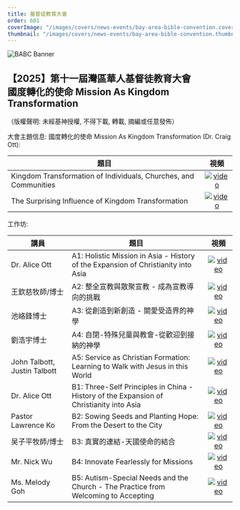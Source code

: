 ```yaml
---
title: 基督徒教育大會
order: 601
coverImage: "/images/covers/news-events/bay-area-bible-convention.cover.jpg"
thumbnail: "/images/covers/news-events/bay-area-bible-convention.thumbnail.jpg"
---
```

<div class="text-center">

![BABC Banner](/images/babc/BABC2025-banner.jpg)

</a>


## 【2025】第十一屆灣區華人基督徒教育大會<br>國度轉化的使命 Mission As Kingdom Transformation

（版權聲明: 未經基神授權, 不得下載, 轉載, 摘編或任意發佈）

大會主題信息: 國度轉化的使命 Mission As Kingdom Transformation (Dr. Craig Ott):

| 題目                             |                                          視頻                                          |
| -------------------------------- | :------------------------------------------------------------------------------------: |
| Kingdom Transformation of Individuals, Churches, and Communities         | [![video](/images/icons/video.svg)](https://vimeo.com/1068908722/195bc1812c?share=copy) |
| The Surprising Influence of Kingdom Transformation | [![video](/images/icons/video.svg)](https://vimeo.com/1068908284/f1e489c6ed?share=copy) |

工作坊:

| 講員                | 題目                                                                                          |                                          視頻                                          |
| ------------------- | --------------------------------------------------------------------------------------------- | :------------------------------------------------------------------------------------: |
| Dr. Alice Ott | A1: Holistic Mission in Asia - History of the Expansion of Christianity into Asia | [![video](/images/icons/video.svg)](https://vimeo.com/1068945780/d07b8644d9?share=copy) |
|王欽慈牧師/博士 | A2: 整全宣教與散聚宣教 - 成為宣教導向的挑戰                                                            | [![video](/images/icons/video.svg)](https://vimeo.com/1071481300/87a295c41e?share=copy) |
| 池峈鋒博士          | A3: 從創造到新創造 - 關愛受造界的神學                                                                        | [![video](/images/icons/video.svg)](https://vimeo.com/1069655644/2fe2a1076d?share=copy) |
| 劉浩宇博士          | A4: 自閉-特殊兒童與教會-從歡迎到接納的神學                                                                          | [![video](/images/icons/video.svg)](https://vimeo.com/1069731642/15d7acfddb?share=copy) |
| John Talbott, Justin Talbott          | A5: Service as Christian Formation: Learning to Walk with Jesus in this World                                                                         | [![video](/images/icons/video.svg)](https://vimeo.com/1070146464/bdb34bc6d3?share=copy) |
| Dr. Alice Ott          | B1: Three-Self Principles in China - History of the Expansion of Christianity into Asia                                                       | [![video](/images/icons/video.svg)](https://vimeo.com/1068944989/71086bf324?share=copy) |
| Pastor Lawrence Ko          | B2: Sowing Seeds and Planting Hope: From the Desert to the City                                                                          | [![video](/images/icons/video.svg)](https://vimeo.com/1068946701/2fc2245bbc?share=copy) |
| 吴子平牧師/博士        | B3: 真實的連結-天國使命的結合                                                  | [![video](/images/icons/video.svg)](https://vimeo.com/1068948068/ed53b7b548?share=copy) |
| Mr. Nick Wu        | B4: Innovate Fearlessly for Missions                                                  | [![video](/images/icons/video.svg)](https://vimeo.com/1069388675/7a1ea6107d?share=copy) |
| Ms. Melody Goh          | B5: Autism-Special Needs and the Church - The Practice from Welcoming to Accepting                                                                            | [![video](/images/icons/video.svg)](https://vimeo.com/1069278434/ce619aa4d4?share=copy) |